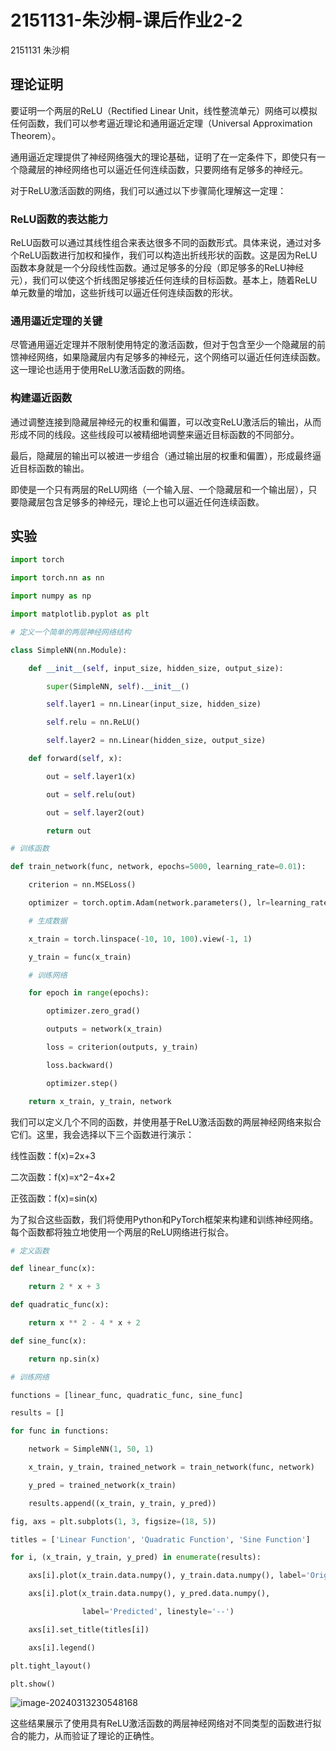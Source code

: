 # 2151131-朱沙桐-课后作业2-2

2151131 朱沙桐

## 理论证明

要证明一个两层的ReLU（Rectified Linear Unit，线性整流单元）网络可以模拟任何函数，我们可以参考逼近理论和通用逼近定理（Universal Approximation Theorem）。

通用逼近定理提供了神经网络强大的理论基础，证明了在一定条件下，即使只有一个隐藏层的神经网络也可以逼近任何连续函数，只要网络有足够多的神经元。

对于ReLU激活函数的网络，我们可以通过以下步骤简化理解这一定理：

### ReLU函数的表达能力

ReLU函数可以通过其线性组合来表达很多不同的函数形式。具体来说，通过对多个ReLU函数进行加权和操作，我们可以构造出折线形状的函数。这是因为ReLU函数本身就是一个分段线性函数。通过足够多的分段（即足够多的ReLU神经元），我们可以使这个折线图足够接近任何连续的目标函数。基本上，随着ReLU单元数量的增加，这些折线可以逼近任何连续函数的形状。

### 通用逼近定理的关键

尽管通用逼近定理并不限制使用特定的激活函数，但对于包含至少一个隐藏层的前馈神经网络，如果隐藏层内有足够多的神经元，这个网络可以逼近任何连续函数。这一理论也适用于使用ReLU激活函数的网络。

### 构建逼近函数

通过调整连接到隐藏层神经元的权重和偏置，可以改变ReLU激活后的输出，从而形成不同的线段。这些线段可以被精细地调整来逼近目标函数的不同部分。

最后，隐藏层的输出可以被进一步组合（通过输出层的权重和偏置），形成最终逼近目标函数的输出。

即使是一个只有两层的ReLU网络（一个输入层、一个隐藏层和一个输出层），只要隐藏层包含足够多的神经元，理论上也可以逼近任何连续函数。



## 实验

```python
import torch

import torch.nn as nn

import numpy as np

import matplotlib.pyplot as plt
```

```python
# 定义一个简单的两层神经网络结构

class SimpleNN(nn.Module):

    def __init__(self, input_size, hidden_size, output_size):

        super(SimpleNN, self).__init__()

        self.layer1 = nn.Linear(input_size, hidden_size)

        self.relu = nn.ReLU()

        self.layer2 = nn.Linear(hidden_size, output_size)

    def forward(self, x):

        out = self.layer1(x)

        out = self.relu(out)

        out = self.layer2(out)

        return out
```

```python
# 训练函数

def train_network(func, network, epochs=5000, learning_rate=0.01):

    criterion = nn.MSELoss()

    optimizer = torch.optim.Adam(network.parameters(), lr=learning_rate)

    # 生成数据

    x_train = torch.linspace(-10, 10, 100).view(-1, 1)

    y_train = func(x_train)

    # 训练网络

    for epoch in range(epochs):

        optimizer.zero_grad()

        outputs = network(x_train)

        loss = criterion(outputs, y_train)

        loss.backward()

        optimizer.step()

    return x_train, y_train, network
```

我们可以定义几个不同的函数，并使用基于ReLU激活函数的两层神经网络来拟合它们。这里，我会选择以下三个函数进行演示：

线性函数：f(x)=2x+3

二次函数：f(x)=x^2−4x+2

正弦函数：f(x)=sin(x)

为了拟合这些函数，我们将使用Python和PyTorch框架来构建和训练神经网络。每个函数都将独立地使用一个两层的ReLU网络进行拟合。

```python
# 定义函数

def linear_func(x):

    return 2 * x + 3

def quadratic_func(x):

    return x ** 2 - 4 * x + 2

def sine_func(x):

    return np.sin(x)
```

```python
# 训练网络

functions = [linear_func, quadratic_func, sine_func]

results = []

for func in functions:

    network = SimpleNN(1, 50, 1)

    x_train, y_train, trained_network = train_network(func, network)

    y_pred = trained_network(x_train)

    results.append((x_train, y_train, y_pred))
```

```python
fig, axs = plt.subplots(1, 3, figsize=(18, 5))

titles = ['Linear Function', 'Quadratic Function', 'Sine Function']

for i, (x_train, y_train, y_pred) in enumerate(results):

    axs[i].plot(x_train.data.numpy(), y_train.data.numpy(), label='Original')

    axs[i].plot(x_train.data.numpy(), y_pred.data.numpy(),

                label='Predicted', linestyle='--')

    axs[i].set_title(titles[i])

    axs[i].legend()

plt.tight_layout()

plt.show()
```

![image-20240313230548168](https://cdn.jsdelivr.net/gh/Zhu-Shatong/cloudimg/img/image-20240313230548168.png)

这些结果展示了使用具有ReLU激活函数的两层神经网络对不同类型的函数进行拟合的能力，从而验证了理论的正确性。

